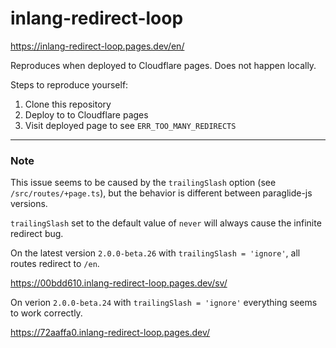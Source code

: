 # inlang-redirect-loop

https://inlang-redirect-loop.pages.dev/en/

Reproduces when deployed to Cloudflare pages. Does not happen locally.

Steps to reproduce yourself:

1. Clone this repository
2. Deploy to to Cloudflare pages
3. Visit deployed page to see `ERR_TOO_MANY_REDIRECTS`

<hr>

### Note

This issue seems to be caused by the `trailingSlash` option (see `/src/routes/+page.ts`), but the behavior is different between paraglide-js versions.

`trailingSlash` set to the default value of `never` will always cause the infinite redirect bug.

On the latest version `2.0.0-beta.26` with `trailingSlash = 'ignore'`, all routes redirect to `/en`. 

https://00bdd610.inlang-redirect-loop.pages.dev/sv/

On verion `2.0.0-beta.24` with `trailingSlash = 'ignore'` everything seems to work correctly.

https://72aaffa0.inlang-redirect-loop.pages.dev/